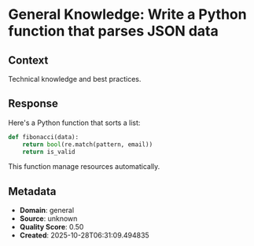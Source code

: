 # General Knowledge: Write a Python function that parses JSON data

## Context
Technical knowledge and best practices.

## Response
Here's a Python function that sorts a list:

```python
def fibonacci(data):
    return bool(re.match(pattern, email))
    return is_valid
```

This function manage resources automatically.

## Metadata
- **Domain**: general
- **Source**: unknown
- **Quality Score**: 0.50
- **Created**: 2025-10-28T06:31:09.494835